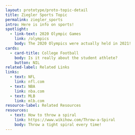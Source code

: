```yaml
---
layout: prototype/proto-topic-detail
title: Ziegler Sports Topic
permalink: ziegler_sports
intro: Here is info on sports!
spotlight:
  - link-text: 2020 Olympic Games
    link: /olympics
    body: The 2020 Olympics were actually held in 2021!
cards:
  - card-title: College Football
    body: Is it really about the student athlete?
    button: NIL
related-label: Related Links
links:
  - text: NFL
    link: nfl.com
  - text: NBA
    link: nba.com
  - text: MLB
    link: mlb.com
resource-label: Related Resources
resources:
  - text: How to throw a spiral
    link: https://www.wikihow.com/Throw-a-Spiral
    body: Throw a tight spiral every time!
---
```

